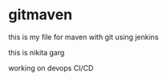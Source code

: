 # gitmaven

this is my file for maven with git using jenkins

this is nikita garg

working on devops CI/CD

